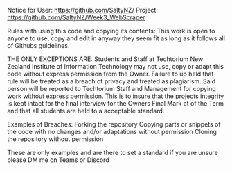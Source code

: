 Notice for User: https://github.com/SaltyNZ/
Project: https://github.com/SaltyNZ/Week3_WebScraper

Rules with using this code and copying its contents:
This work is open to anyone to use, copy and edit in anyway they seem fit as long as it follows all of Githubs guidelines.


THE ONLY EXCEPTIONS ARE:
Students and Staff at Techtorium New Zealand Institute of Information Technology may not use, copy or adapt this code without express permission from the Owner.
Failure to up held that rule will be treated as a breach of privacy and treated as plagiarism. 
Said person will be reported to Techtorium Staff and Management for copying work without express permission. 
This is to insure that the projects integrity is kept intact for the final interview for the Owners Final Mark at of the Term and that all students are held to a acceptable standard.


Examples of Breaches:
Forking the repository
Copying parts or snippets of the code with no changes and/or adaptations without permission
Cloning the repository without permission

These are only examples and are there to set a standard if you are unsure please DM me on Teams or Discord
